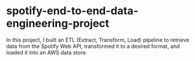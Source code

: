 # spotify-end-to-end-data-engineering-project
In this project, I built an ETL (Extract, Transform, Load) pipeline to retrieve data from the Spotify Web API, transformed it to a desired format, and loaded it into an AWS data store.
